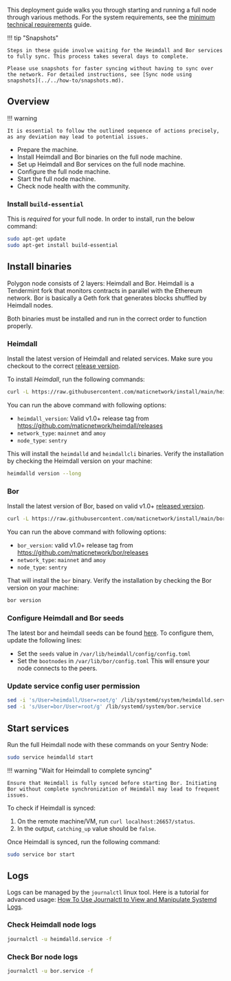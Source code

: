 <!--
---
comments: true
---
-->

This deployment guide walks you through starting and running a full node through various methods. For the system requirements, see the [minimum technical requirements](../prerequisites.md) guide.

!!! tip "Snapshots"
    
    Steps in these guide involve waiting for the Heimdall and Bor services to fully sync. This process takes several days to complete.

    Please use snapshots for faster syncing without having to sync over the network. For detailed instructions, see [Sync node using snapshots](../../how-to/snapshots.md).
    

## Overview

!!! warning
    
    It is essential to follow the outlined sequence of actions precisely, as any deviation may lead to potential issues.

- Prepare the machine.
- Install Heimdall and Bor binaries on the full node machine.
- Set up Heimdall and Bor services on the full node machine.
- Configure the full node machine.
- Start the full node machine.
- Check node health with the community.


### Install `build-essential`

This is *required* for your full node. In order to install, run the below command:

```bash
sudo apt-get update
sudo apt-get install build-essential
```

## Install binaries

Polygon node consists of 2 layers: Heimdall and Bor. Heimdall is a Tendermint fork that monitors contracts in parallel with the Ethereum network. Bor is basically a Geth fork that generates blocks shuffled by Heimdall nodes.

Both binaries must be installed and run in the correct order to function properly.

### Heimdall

Install the latest version of Heimdall and related services. Make sure you checkout to the correct [release version](https://github.com/maticnetwork/heimdall/releases).

To install *Heimdall*, run the following commands:

```bash
curl -L https://raw.githubusercontent.com/maticnetwork/install/main/heimdall.sh | bash -s -- <heimdall_version> <network_type> <node_type>
```

You can run the above command with following options:

- `heimdall_version`: Valid v1.0+ release tag from https://github.com/maticnetwork/heimdall/releases
- `network_type`: `mainnet` and `amoy`
- `node_type`: `sentry`

This will install the `heimdalld` and `heimdallcli` binaries. Verify the installation by checking the Heimdall version on your machine:

```bash
heimdalld version --long
```

### Bor

Install the latest version of Bor, based on valid v1.0+ [released version](https://github.com/maticnetwork/bor/releases).

```bash
curl -L https://raw.githubusercontent.com/maticnetwork/install/main/bor.sh | bash -s -- <bor_version> <network_type> <node_type>
```
You can run the above command with following options:

- `bor_version`: valid v1.0+ release tag from https://github.com/maticnetwork/bor/releases
- `network_type`: `mainnet` and `amoy`
- `node_type`: `sentry`

That will install the `bor` binary. Verify the installation by checking the Bor version on your machine:

```bash
bor version
```

### Configure Heimdall and Bor seeds

The latest bor and heimdall seeds can be found [here](https://docs.polygon.technology/pos/reference/seed-and-bootnodes/). To configure them, update the following lines:
- Set the `seeds` value in `/var/lib/heimdall/config/config.toml`
- Set the `bootnodes` in `/var/lib/bor/config.toml`
This will ensure your node connects to the peers.


### Update service config user permission

```bash
sed -i 's/User=heimdall/User=root/g' /lib/systemd/system/heimdalld.service
sed -i 's/User=bor/User=root/g' /lib/systemd/system/bor.service
```

## Start services

Run the full Heimdall node with these commands on your Sentry Node:

```bash
sudo service heimdalld start
```

!!! warning "Wait for Heimdall to complete syncing"

    Ensure that Heimdall is fully synced before starting Bor. Initiating Bor without complete synchronization of Heimdall may lead to frequent issues.

To check if Heimdall is synced:
  1. On the remote machine/VM, run `curl localhost:26657/status`.
  2. In the output, `catching_up` value should be `false`.

Once Heimdall is synced, run the following command:

```bash
sudo service bor start
```

## Logs

Logs can be managed by the `journalctl` linux tool. Here is a tutorial for advanced usage: [How To Use Journalctl to View and Manipulate Systemd Logs](https://www.digitalocean.com/community/tutorials/how-to-use-journalctl-to-view-and-manipulate-systemd-logs).

### Check Heimdall node logs

```bash
journalctl -u heimdalld.service -f
```

### Check Bor node logs

```bash
journalctl -u bor.service -f
```
